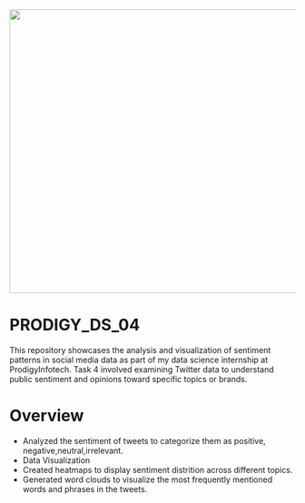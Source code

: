 <img src="https://github.com/AnkitaPal1012/PRODIGY_DS_04/blob/main/Screenshot%202024-08-28%20154819.png" height="500" width="900"/>

# PRODIGY_DS_04
This repository showcases the analysis and visualization of sentiment patterns in social media data as part of my data science internship at ProdigyInfotech. Task 4 involved examining Twitter data to understand public sentiment and opinions toward specific topics or brands.

# Overview

<ul><li>Analyzed the sentiment of tweets to categorize them as positive, negative,neutral,irrelevant.</li>
<li>Data Visualization</li>
<li>Created heatmaps to display sentiment distrition across different topics.</li>
<li>Generated word clouds to visualize the most frequently mentioned words and phrases in the tweets.</li></ul>

